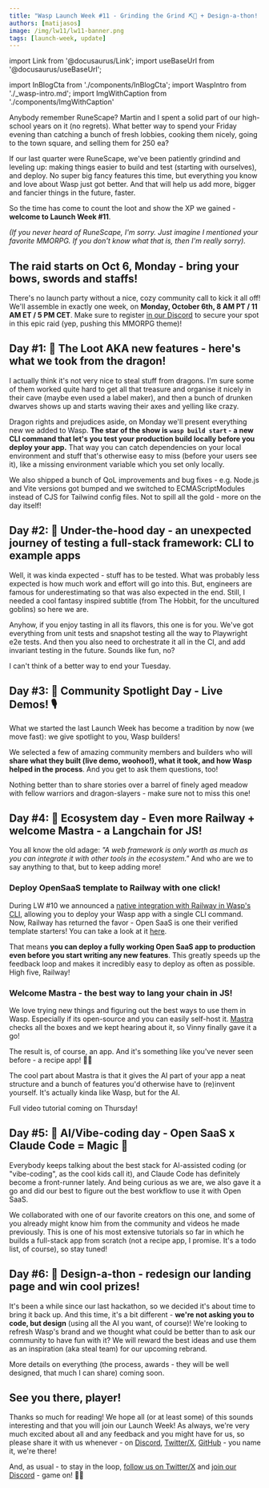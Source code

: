 ```yaml
---
title: "Wasp Launch Week #11 - Grinding the Grind ⛏️💎 + Design-a-thon! 🎨 "
authors: [matijasos]
image: /img/lw11/lw11-banner.png
tags: [launch-week, update]
---
```


import Link from '@docusaurus/Link';
import useBaseUrl from '@docusaurus/useBaseUrl';

import InBlogCta from './components/InBlogCta';
import WaspIntro from './_wasp-intro.md';
import ImgWithCaption from './components/ImgWithCaption'

<ImgWithCaption
    alt="Launch Week 11 is here"
    source="img/lw11/lw11-banner.png"
/>

Anybody remember RuneScape? Martin and I spent a solid part of our high-school years on it (no regrets). What better way to spend your Friday evening than catching a bunch of fresh lobbies, cooking them nicely, going to the town square, and selling them for 250 ea?

If our last quarter were RuneScape, we've been patiently grindind and leveling up: making things easier to build and test (starting with ourselves), and deploy. No super big fancy features this time, but everything you know and love about Wasp just got better. And that will help us add more, bigger and fancier things in the future, faster.

So the time has come to count the loot and show the XP we gained - **welcome to Launch Week #11**.

*(If you never heard of RuneScape, I'm sorry. Just imagine I mentioned your favorite MMORPG. If you don't know what that is, then I'm really sorry).*

<ImgWithCaption
    alt="RuneScape sales"
    source="img/lw11/runescape-sales.webp"
    caption="Ah, these were the days. I still remember my fingers getting sore from constantly typing the same thing."
/>

## The raid starts on Oct 6, Monday - bring your bows, swords and staffs!

There's no launch party without a nice, cozy community call to kick it all off! We'll assemble in exactly one week, on **Monday, October 6th, 8 AM PT / 11 AM ET / 5 PM CET**. Make sure to register [in our Discord](https://discord.gg/yeyPb6Rk?event=1421153157215424764) to secure your spot in this epic raid (yep, pushing this MMORPG theme)!

<ImgWithCaption
    alt="Event instructions"
    source="img/lw11/lw11-register.png"
    caption="I'll see you there, fellow adventurer."
/>

## **Day #1: 🐲 The Loot AKA new features** - here's what we took from the dragon!

I actually think it's not very nice to steal stuff from dragons. I'm sure some of them worked quite hard to get all that treasure and organise it nicely in their cave (maybe even used a label maker), and then a bunch of drunken dwarves shows up and starts waving their axes and yelling like crazy.

Dragon rights and prejudices aside, on Monday we'll present everything new we added to Wasp. **The star of the show is `wasp build start` - a new CLI command that let's you test your production build locally before you deploy your app.** That way you can catch dependencies on your local environment and stuff that's otherwise easy to miss (before your users see it), like a missing environment variable which you set only locally.

<ImgWithCaption
    alt="Wasp build start"
    source="img/lw11/wasp-build-start.png"
/>

We also shipped a bunch of QoL improvements and bug fixes - e.g. Node.js and Vite versions got bumped and we switched to ECMAScriptModules instead of CJS for Tailwind config files. Not to spill all the gold - more on the day itself!

## **Day #2: 🔧 Under-the-hood day** - an unexpected journey of testing a full-stack framework: CLI to example apps

Well, it was kinda expected - stuff has to be tested. What was probably less expected is how much work and effort will go into this. But, engineers are famous for underestimating so that was also expected in the end. Still, I needed a cool fantasy inspired subtitle (from The Hobbit, for the uncultured goblins) so here we are.

Anyhow, if you enjoy tasting in all its flavors, this one is for you. We've got everything from unit tests and snapshot testing all the way to Playwright e2e tests. And then you also need to orchestrate it all in the CI, and add invariant testing in the future. Sounds like fun, no?

<ImgWithCaption
    alt="Testing meme"
    source="img/lw11/testing-meme.png"
    caption="Can you believe I used no AI to create this meme?"
/>

I can't think of a better way to end your Tuesday.


## **Day #3: 🔦 Community Spotlight Day** - Live Demos! 🎙️

<ImgWithCaption
    alt="I love wasp testimonial"
    source="img/lw11/rachie-testimonial.jpg"
    caption="And we love you back, rachie cakies. More than you can ever know."
    width="500px"
/>

What we started the last Launch Week has become a tradition by now (we move fast): we give spotlight to you, Wasp builders!

We selected a few of amazing community members and builders who will **share what they built (live demo, woohoo!), what it took, and how Wasp helped in the process**. And you get to ask them questions, too!

Nothing better than to share stories over a barrel of finely aged meadow with fellow warriors and dragon-slayers - make sure not to miss this one!

<ImgWithCaption
    alt="I love wasp testimonial"
    source="img/lw11/dwarves-cheers.gif"
    caption="Friday night after you've successfully pushed to prod"
/>


## **Day #4: 🧩 Ecosystem day** - Even more Railway + welcome Mastra - a Langchain for JS! 

<ImgWithCaption
    alt="I love wasp testimonial"
    source="img/lw11/wasp-mastra-railway.png"
/>

You all know the old adage: *"A web framework is only worth as much as you can integrate it with other tools in the ecosystem."* And who are we to say anything to that, but to keep adding more!

### Deploy OpenSaaS template to Railway with one click!

During LW #10 we announced a [native integration with Railway in Wasp's CLI](/docs/deployment/deployment-methods/wasp-deploy/railway), allowing you to deploy your Wasp app with a single CLI command. Now, Railway has returned the favor - Open SaaS is one their verified template starters! You can take a look at it [here](https://railway.com/deploy/open-saas).

<ImgWithCaption
    alt="Open SaaS on Railway"
    source="img/lw11/opensaas-railway.png"
/>

That means **you can deploy a fully working Open SaaS app to production even before you start writing any new features**. This greatly speeds up the feedback loop and makes it incredibly easy to deploy as often as possible. High five, Railway!

### Welcome Mastra - the best way to lang your chain in JS!

We love trying new things and figuring out the best ways to use them in Wasp. Especially if its open-source and you can easily self-host it. [Mastra](https://mastra.ai/) checks all the boxes and we kept hearing about it, so Vinny finally gave it a go!

The result is, of course, an app. And it's something like you've never seen before - a recipe app! 🤯🤯

<ImgWithCaption
    alt="Wasp x Mastra"
    source="img/lw11/wasp-mastra.png"
/>

The cool part about Mastra is that it gives the AI part of your app a neat structure and a bunch of features you'd otherwise have to (re)invent yourself. It's actually kinda like Wasp, but for the AI.

Full video tutorial coming on Thursday!

## **Day #5: 🤖 AI/Vibe-coding day** - Open SaaS x Claude Code = Magic 🧙

<ImgWithCaption
    alt="Open SaaS x Claude Code"
    source="img/lw11/os-cc.png"
    width="500px"
/>

Everybody keeps talking about the best stack for AI-assisted coding (or "vibe-coding", as the cool kids call it), and Claude Code has definitely become a front-runner lately. And being curious as we are, we also gave it a go and did our best to figure out the best workflow to use it with Open SaaS.

We collaborated with one of our favorite creators on this one, and some of you already might know him from the community and videos he made previously. This is one of his most extensive tutorials so far in which he builds a full-stack app from scratch (not a recipe app, I promise. It's a todo list, of course), so stay tuned!

## **Day #6: 🎨 Design-a-thon** - redesign our landing page and win cool prizes!

<ImgWithCaption
    alt="Design-a-thon"
    source="img/lw11/wasp-artest.png"
    width="500px"
/>

It's been a while since our last hackathon, so we decided it's about time to bring it back up. And this time, it's a bit different - **we're not asking you to code, but design** (using all the AI you want, of course)! We're looking to refresh Wasp's brand and we thought what could be better than to ask our community to have fun with it? We will reward the best ideas and use them as an inspiration (aka steal team) for our upcoming rebrand.

More details on everything (the process, awards - they will be well designed, that much I can share) coming soon.

## See you there, player!

<ImgWithCaption
    alt="See you"
    source="img/lw11/ninja.gif"
    caption="Smash that 'Interested' button in our Discord invite"
/>

Thanks so much for reading! We hope all (or at least some) of this sounds interesting and that you will join our Launch Week! As always, we're very much excited about all and any feedback and you might have for us, so please share it with us whenever - on [Discord](https://discord.com/invite/rzdnErX), [Twitter/X](https://x.com/WaspLang), [GitHub](https://github.com/wasp-lang/wasp) - you name it, we're there!


And, as usual - to stay in the loop, [follow us on Twitter/X](https://twitter.com/WaspLang) and [join our Discord](https://discord.gg/rzdnErX) - game on! 🐝🐝
